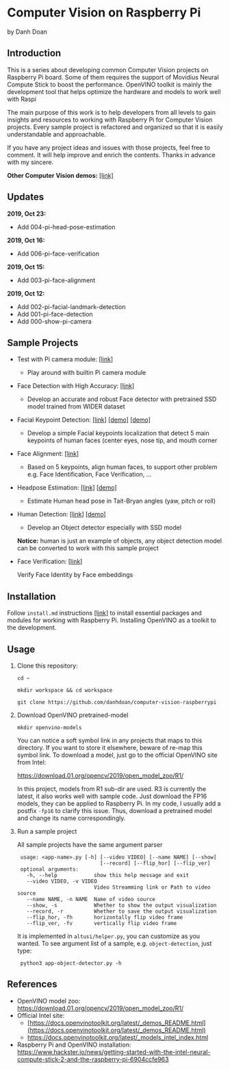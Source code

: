 # Computer Vision on Raspberry Pi

by Danh Doan


## Introduction
This is a series about developing common Computer Vision projects on Raspberry Pi board. Some of them requires the support of Movidius Neural Compute Stick to boost the performance. 
OpenVINO toolkit is mainly the development tool that helps optimize the hardware and models to work well with Raspi

The main purpose of this work is to help developers from all levels to gain insights and resources to working with Raspberry Pi for Computer Vision projects.
Every sample project is refactored and organized so that it is easily understandable and approachable.

If you have any project ideas and issues with those projects, feel free to comment.
It will help improve and enrich the contents. Thanks in advance with my sincere.

**Other Computer Vision demos:** [[link]](https://www.youtube.com/watch?v=Suprnm2EiEE&list=PL9gpyuNNKEhJSAg8RxTrNj046GQJ1K9Q1)

## Updates
**2019, Oct 23:**
  * Add 004-pi-head-pose-estimation

**2019, Oct 16:**
  * Add 006-pi-face-verification

**2019, Oct 15:**
  * Add 003-pi-face-alignment

**2019, Oct 12:**
  * Add 002-pi-facial-landmark-detection
  * Add 001-pi-face-detection
  * Add 000-show-pi-camera

## Sample Projects
* Test with Pi camera module: [[link]](https://github.com/danhdoan/computer-vision-raspberrypi/tree/master/000-show-pi-camera)
	* Play around with builtin Pi camera module
* Face Detection with High Accuracy: [[link]](https://github.com/danhdoan/computer-vision-raspberrypi/tree/master/001-pi-face-detection)
	* Develop an accurate and robust Face detector with pretrained SSD model trained from WIDER dataset
* Facial Keypoint Detection: [[link]](https://github.com/danhdoan/computer-vision-raspberrypi/tree/master/002-pi-facial-landmark-detection) [[demo]](https://www.youtube.com/watch?v=En_nsyF8kJM) [[demo]](https://www.youtube.com/watch?v=WzvgrhrDC1s)
	* Develop a simple Facial keypoints localization that detect 5 main keypoints of human faces (center eyes, nose tip, and mouth corner
* Face Alignment: [[link]](https://github.com/danhdoan/computer-vision-raspberrypi/tree/master/003-pi-face-alignment)
	* Based on 5 keypoints, align human faces, to support other problem e.g. Face Identification, Face Verification, ... 
* Headpose Estimation: [[link]](https://github.com/danhdoan/computer-vision-raspberrypi/tree/master/004-pi-head-pose-estimation) [[demo]](https://www.youtube.com/watch?v=kN-QrA3h4oo)
	* Estimate Human head pose in Tait-Bryan angles (yaw, pitсh or roll)

* Human Detection: [[link]](https://github.com/danhdoan/computer-vision-raspberrypi/tree/master/005-pi-object-detection) [[demo]](https://www.youtube.com/watch?v=Suprnm2EiEE)
	* Develop an Object detector especially with SSD model

	**Notice:** human is just an example of objects, any object detection model can be converted to work with this sample project

* Face Verification: [[link]](https://github.com/danhdoan/computer-vision-raspberrypi/tree/master/006-pi-face-identification)

  Verify Face Identity by Face embeddings


## Installation

Follow `install.md` instructions [[link]]() to install essential packages and modules for working with Raspberry Pi. Installing OpenVINO as a toolkit to the development.

## Usage
1. Clone this repository:

	`cd ~`

	`mkdir workspace && cd workspace`

	`git clone https://github.com/danhdoan/computer-vision-raspberrypi`

2. Download OpenVINO pretrained-model

	`mkdir openvino-models`

	You can notice a soft symbol link in any projects that maps to this directory. If you want to store it elsewhere, beware of re-map this symbol link.
	To download a model, just go to the official OpenVINO site from Intel:

	https://download.01.org/opencv/2019/open_model_zoo/R1/

	In this project, models from R1 sub-dir are used. R3 is currently the latest, it also works well with sample code.
	Just download the FP16 models, they can be applied to Raspberry Pi. In my code, I usually add a postfix `-fp16` to clarify this issue. Thus, download a pretrained model and change its name correspondingly.
	
3. Run a sample project

	All sample projects have the same argument parser

		usage: <app-name>.py [-h] [--video VIDEO] [--name NAME] [--show]                              
	                              [--record] [--flip_hor] [--flip_ver]
		optional arguments:                                                                                    
		  -h, --help            show this help message and exit
		  --video VIDEO, -v VIDEO
		                        Video Streamming link or Path to video source
		  --name NAME, -n NAME  Name of video source
		  --show, -s            Whether to show the output visualization
		  --record, -r          Whether to save the output visualization
		  --flip_hor, -fh       horizontally flip video frame
		  --flip_ver, -fv       vertically flip video frame
		  
	It is implemented in `altusi/helper.py`, you can customize as you wanted. To see argument list of a sample, e.g. `object-detection`, just type:

		python3 app-object-detector.py -h

## References
* OpenVINO model zoo: https://download.01.org/opencv/2019/open_model_zoo/R1/
* Official Intel site:
	* [https://docs.openvinotoolkit.org/latest/_demos_README.html](https://docs.openvinotoolkit.org/latest/_demos_README.html)
	* https://docs.openvinotoolkit.org/latest/_models_intel_index.html
* Raspberry Pi and OpenVINO installation: https://www.hackster.io/news/getting-started-with-the-intel-neural-compute-stick-2-and-the-raspberry-pi-6904ccfe963

